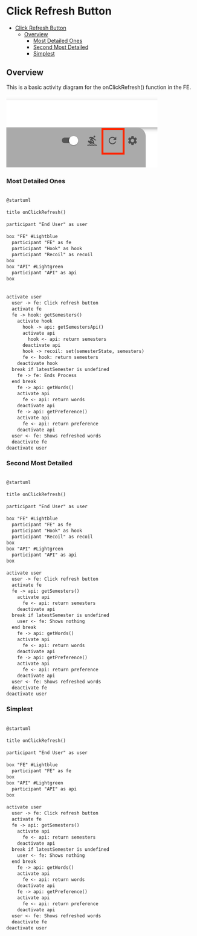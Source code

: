 # Click Refresh Button

<!-- TOC -->

- [Click Refresh Button](#click-refresh-button)
  - [Overview](#overview)
    - [Most Detailed Ones](#most-detailed-ones)
    - [Second Most Detailed](#second-most-detailed)
    - [Simplest](#simplest)

<!-- /TOC -->

## Overview
This is a basic activity diagram for the onClickRefresh() function in the FE.

![refresh_button](./assets/refresh_button.png)

### Most Detailed Ones
```plantuml

@startuml

title onClickRefresh()

participant "End User" as user

box "FE" #Lightblue
  participant "FE" as fe
  participant "Hook" as hook
  participant "Recoil" as recoil
box
box "API" #Lightgreen
  participant "API" as api
box


activate user
  user -> fe: Click refresh button
  activate fe
  fe -> hook: getSemesters()
    activate hook
      hook -> api: getSemestersApi()
      activate api
        hook <- api: return semesters
      deactivate api
      hook -> recoil: set(semesterState, semesters)
      fe <- hook: return semesters
    deactivate hook
  break if latestSemester is undefined
    fe -> fe: Ends Process
  end break
    fe -> api: getWords()
    activate api
      fe <- api: return words
    deactivate api
    fe -> api: getPreference()
    activate api
      fe <- api: return preference
    deactivate api
  user <- fe: Shows refreshed words
  deactivate fe
deactivate user
```


### Second Most Detailed
```plantuml

@startuml

title onClickRefresh()

participant "End User" as user

box "FE" #Lightblue
  participant "FE" as fe
  participant "Hook" as hook
  participant "Recoil" as recoil
box
box "API" #Lightgreen
  participant "API" as api
box

activate user
  user -> fe: Click refresh button
  activate fe
  fe -> api: getSemesters()
    activate api
      fe <- api: return semesters
    deactivate api
  break if latestSemester is undefined
    user <- fe: Shows nothing
  end break
    fe -> api: getWords()
    activate api
      fe <- api: return words
    deactivate api
    fe -> api: getPreference()
    activate api
      fe <- api: return preference
    deactivate api
  user <- fe: Shows refreshed words
  deactivate fe
deactivate user
```


### Simplest
```plantuml

@startuml

title onClickRefresh()

participant "End User" as user

box "FE" #Lightblue
  participant "FE" as fe
box
box "API" #Lightgreen
  participant "API" as api
box

activate user
  user -> fe: Click refresh button
  activate fe
  fe -> api: getSemesters()
    activate api
      fe <- api: return semesters
    deactivate api
  break if latestSemester is undefined
    user <- fe: Shows nothing
  end break
    fe -> api: getWords()
    activate api
      fe <- api: return words
    deactivate api
    fe -> api: getPreference()
    activate api
      fe <- api: return preference
    deactivate api
  user <- fe: Shows refreshed words
  deactivate fe
deactivate user
```
